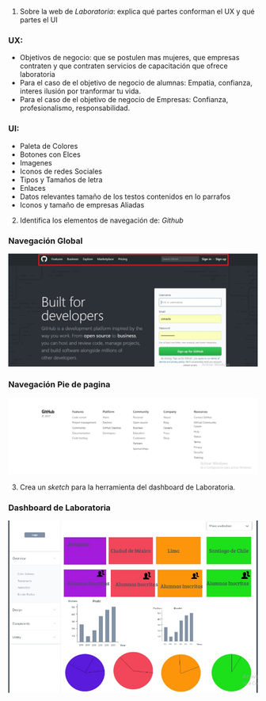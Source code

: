 
 1. Sobre la web de *Laboratoria*: explica qué partes conforman el UX y qué partes el UI
 ### UX:
  * Objetivos de  negocio: que se postulen  mas  mujeres, que empresas contraten y que  contraten servicios de capacitación  que ofrece laboratoria
  * Para el caso de el objetivo de negocio de alumnas: Empatia, confianza, interes ilusión por tranformar tu vida.
  * Para el caso de el objetivo de negocio de Empresas: Confianza, profesionalismo, responsabilidad.


 ### UI:
  * Paleta de Colores
  * Botones con Elces
  * Imagenes
  * Iconos de redes Sociales
  * Tipos y Tamaños de letra
  * Enlaces
  * Datos relevantes tamaño de los testos contenidos en lo parrafos
  * Iconos y tamaño de empresas Aliadas


 2. Identifica los elementos de navegación de: *Github*
 ### Navegación Global
 ![Imagen](assets/images/nav-global.jpg)
 ### Navegación Pie de pagina
  ![Imagen](assets/images/nav-piede-pag.jpg)

3. Crea un *sketch* para la herramienta del dashboard de Laboratoria.
###  Dashboard de Laboratoria

![Imagen](assets/images/dashboard-lab.jpg)
